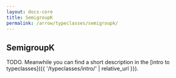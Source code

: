 ```yaml
---
layout: docs-core
title: SemigroupK
permalink: /arrow/typeclasses/semigroupk/
---
```


## SemigroupK

TODO. Meanwhile you can find a short description in the [intro to typeclasses]({{ '/typeclasses/intro/' | relative_url }}).
